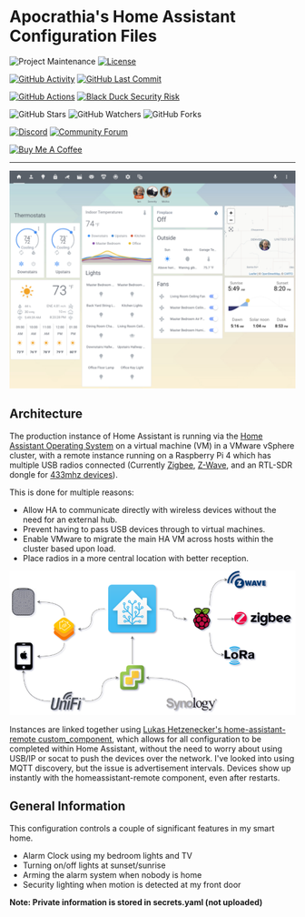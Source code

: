 # Apocrathia's Home Assistant Configuration Files

![Project Maintenance][maintenance-shield]
[![License][license-shield]](LICENSE.md)

[![GitHub Activity][commits-shield]][commits]
[![GitHub Last Commit][last-commit-shield]][commits]

[![GitHub Actions][actions-shield]][actions]
[![Black Duck Security Risk][black-duck-shield]][black-duck]

![GitHub Stars][stars-shield]
![GitHub Watchers][watchers-shield]
![GitHub Forks][forks-shield]

[![Discord][discord-shield]][discord]
[![Community Forum][forum-shield]][forum]

<a href="https://www.buymeacoffee.com/apocrathia" target="_blank"><img src="https://cdn.buymeacoffee.com/buttons/v2/arial-violet.png" alt="Buy Me A Coffee" style="height: 30px !important;width: 117px !important;" ></a>

---

![My Home Assistant Default View](images/default_view.png)

## Architecture

The production instance of Home Assistant is running via the
[Home Assistant Operating System](https://github.com/home-assistant/operating-system)
on a virtual machine (VM) in a VMware vSphere cluster, with a remote instance
running on a Raspberry Pi 4 which has multiple USB radios connected
(Currently [Zigbee](https://www.home-assistant.io/integrations/zha/),
[Z-Wave](https://www.home-assistant.io/integrations/zwave/), and an
RTL-SDR dongle for [433mhz devices](https://github.com/merbanan/rtl_433)).

This is done for multiple reasons:

- Allow HA to communicate directly with wireless devices without the need for an external hub.
- Prevent having to pass USB devices through to virtual machines.
- Enable VMware to migrate the main HA VM across hosts within the cluster based upon load.
- Place radios in a more central location with better reception.

![My Home Assistant Architecture](images/conceptual_architecture.png)

Instances are linked together using
[Lukas Hetzenecker's home-assistant-remote custom_component](https://github.com/lukas-hetzenecker/home-assistant-remote),
which allows for all configuration to be completed within Home Assistant,
without the need to worry about using USB/IP or socat to push the devices over the network.
I've looked into using MQTT discovery, but the issue is advertisement intervals.
Devices show up instantly with the homeassistant-remote component, even after restarts.

## General Information

This configuration controls a couple of significant features in my smart home.

- Alarm Clock using my bedroom lights and TV
- Turning on/off lights at sunset/sunrise
- Arming the alarm system when nobody is home
- Security lighting when motion is detected at my front door

**Note: Private information is stored in secrets.yaml (not uploaded)**

[commits-shield]: https://img.shields.io/github/commit-activity/y/Apocrathia/home-assistant-config.svg
[commits]: https://github.com/Apocrathia/home-assistant-config/commits/master
[actions-shield]: https://github.com/Apocrathia/home-assistant-config/workflows/Home%20Assistant%20CI/badge.svg
[actions]: https://github.com/Apocrathia/home-assistant-config/actions
[contributors]: https://github.com/Apocrathia/home-assistant-config/graphs/contributors
[discord-shield]: https://img.shields.io/discord/330944238910963714.svg
[discord]: https://discord.gg/c5DvZ4e
[forum-shield]: https://img.shields.io/badge/community-forum-brightgreen.svg
[forum]: https://community.home-assistant.io/?u=Apocrathia
[apocrathia]: https://github.com/Apocrathia
[travis-shield]: https://travis-ci.org/Apocrathia/home-assistant-config.svg?branch=master
[travis]: https://travis-ci.org/Apocrathia/home-assistant-config
[home-assistant]: https://home-assistant.io
[issue]: https://github.com/Apocrathia/home-assistant-config/issues
[license-shield]: https://img.shields.io/badge/license-apache-brightgreen.svg
[maintenance-shield]: https://img.shields.io/maintenance/yes/2021.svg
[last-commit-shield]: https://img.shields.io/github/last-commit/Apocrathia/home-assistant-config.svg
[stars-shield]: https://img.shields.io/github/stars/Apocrathia/home-assistant-config.svg?style=social&label=Stars
[forks-shield]: https://img.shields.io/github/forks/Apocrathia/home-assistant-config.svg?style=social&label=Forks
[watchers-shield]: https://img.shields.io/github/watchers/Apocrathia/home-assistant-config.svg?style=social&label=Watchers
[black-duck-shield]: https://copilot.blackducksoftware.com/github/repos/Apocrathia/home-assistant-config/branches/master/badge-risk.svg
[black-duck]: https://copilot.blackducksoftware.com/github/repos/Apocrathia/home-assistant-config/branches/master/
